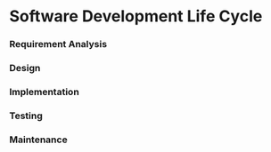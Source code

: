 # Software Development Life Cycle
###  Requirement Analysis
###  Design
###  Implementation
###  Testing
###  Maintenance
